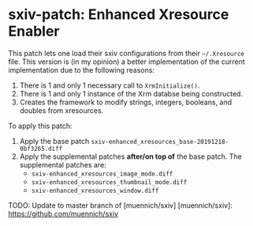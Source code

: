 sxiv-patch: Enhanced Xresource Enabler
================================================================================
This patch lets one load their sxiv configurations from their `~/.Xresource`
file. This version is (in my opinion) a better implementation of the current
implementation due to the following reasons:
1. There is 1 and only 1 necessary call to `XrmInitialize()`.
2. There is 1 and only 1 instance of the Xrm databse being constructed.
3. Creates the framework to modify strings, integers, booleans, and doubles
   from xresources.

To apply this patch:
1. Apply the base patch `sxiv-enhanced_xresources_base-20191218-0bf3265.diff`
2. Apply the supplemental patches **after/on top of** the base patch. The
   supplemental patches are:
    - `sxiv-enhanced_xresources_image_mode.diff`
    - `sxiv-enhanced_xresources_thumbnail_mode.diff`
    - `sxiv-enhanced_xresources_window.diff`

TODO: Update to master branch of [muennich/sxiv]
[muennich/sxiv]: https://github.com/muennich/sxiv
